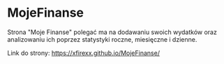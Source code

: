 # MojeFinanse

Strona "Moje Finanse" polegać ma na dodawaniu swoich wydatków oraz analizowaniu ich poprzez statystyki roczne, miesięczne i dzienne. 

Link do strony: https://xfirexx.github.io/MojeFinanse/
